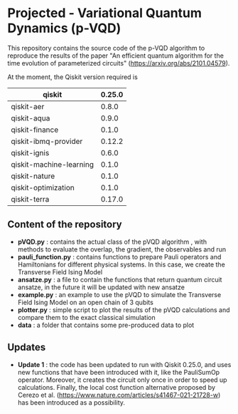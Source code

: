 # Projected - Variational Quantum Dynamics (p-VQD)

This repository contains the source code of the p-VQD algorithm to reproduce the results of the paper "An efficient quantum algorithm for the time evolution of parameterized circuits" (https://arxiv.org/abs/2101.04579).

At the moment, the Qiskit version required is


|qiskit                   | 0.25.0  |
|-------------------------|---------|
|qiskit-aer               | 0.8.0   |
|qiskit-aqua              | 0.9.0   |
|qiskit-finance           | 0.1.0   |
|qiskit-ibmq-provider     | 0.12.2  |
|qiskit-ignis             | 0.6.0   |
|qiskit-machine-learning  | 0.1.0   |
|qiskit-nature            | 0.1.0   |
|qiskit-optimization      | 0.1.0   |
|qiskit-terra             | 0.17.0  |

## Content of the repository

- **pVQD.py** : contains the actual class of the pVQD algorithm , with methods to evaluate the overlap, the gradient, the observables and run 
- **pauli_function.py** : contains functions to prepare Pauli operators and Hamiltonians for different physical systems. In this case, we create the Transverse Field Ising Model
- **ansatze.py** : a file to contain the functions that return quantum circuit ansatze, in the future it will be updated with new ansatze
- **example.py** : an example to use the pVQD to simulate the Transverse Field Ising Model on an open chain of 3 qubits
- **plotter.py** : simple script to plot the results of the pVQD calculations and compare them to the exact classical simulation
- **data** : a folder that contains some pre-produced data to plot



## Updates

- **Update 1** : the code has been updated to run with Qiskit 0.25.0, and uses new functions that have been introduced with it, like the PauliSumOp operator. Moreover, it creates the circuit only once in order to speed up calculations. Finally, the local cost function alternative proposed by Cerezo et al. (https://www.nature.com/articles/s41467-021-21728-w) has been introduced as a possibility.